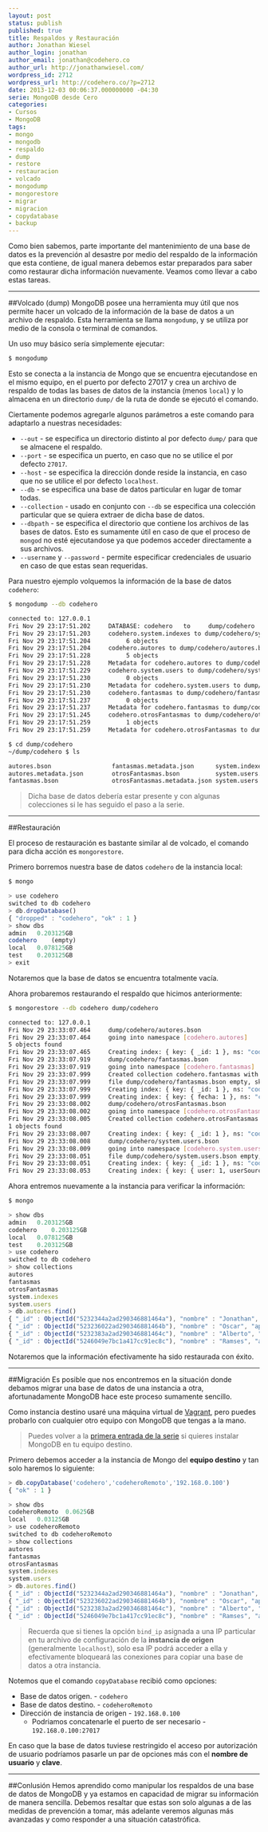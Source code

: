 ```yaml
---
layout: post
status: publish
published: true
title: Respaldos y Restauración
author: Jonathan Wiesel
author_login: jonathan
author_email: jonathan@codehero.co
author_url: http://jonathanwiesel.com/
wordpress_id: 2712
wordpress_url: http://codehero.co/?p=2712
date: 2013-12-03 00:06:37.000000000 -04:30
serie: MongoDB desde Cero
categories:
- Cursos
- MongoDB
tags:
- mongo
- mongodb
- respaldo
- dump
- restore
- restauracion
- volcado
- mongodump
- mongorestore
- migrar
- migracion
- copydatabase
- backup
---
```

Como bien sabemos, parte importante del mantenimiento de una base de datos es la prevención al desastre por medio del respaldo de la información que esta contiene, de igual manera debemos estar preparados para saber como restaurar dicha información nuevamente. Veamos como llevar a cabo estas tareas.
***
##Volcado (dump)
MongoDB posee una herramienta muy útil que nos permite hacer un volcado de la información de la base de datos a un archivo de respaldo. Esta herramienta se llama `mongodump`, y se utiliza por medio de la consola o terminal de comandos.

Un uso muy básico sería simplemente ejecutar:

```sh
$ mongodump
```

Esto se conecta a la instancia de Mongo que se encuentra ejecutandose en el mismo equipo, en el puerto por defecto 27017 y crea un archivo de respaldo de todas las bases de datos de la instancia (menos `local`) y lo almacena en un directorio `dump/` de la ruta de donde se ejecutó el comando.

Ciertamente podemos agregarle algunos parámetros a este comando para adaptarlo a nuestras necesidades:

* `--out` - se especifica un directorio distinto al por defecto `dump/` para que se almacene el respaldo.
* `--port` - se especifica un puerto, en caso que no se utilice el por defecto `27017`.
* `--host` - se especifica la dirección donde reside la instancia, en caso que no se utilice el por defecto `localhost`.
* `--db` - se especifica una base de datos particular en lugar de tomar todas.
* `--collection` - usado en conjunto con `--db` se especifica una colección particular que se quiera extraer de dicha base de datos.
* `--dbpath` - se especifica el directorio que contiene los archivos de las bases de datos. Esto es sumamente útil en caso de que el proceso de `mongod` no esté ejecutandose ya que podemos acceder directamente a sus archivos.
* `--username` y `--password` - permite especificar credenciales de usuario en caso de que estas sean requeridas.

Para nuestro ejemplo volquemos la información de la base de datos `codehero`:

```sh
$ mongodump --db codehero

connected to: 127.0.0.1
Fri Nov 29 23:17:51.202     DATABASE: codehero   to     dump/codehero
Fri Nov 29 23:17:51.203     codehero.system.indexes to dump/codehero/system.indexes.bson
Fri Nov 29 23:17:51.204          6 objects
Fri Nov 29 23:17:51.204     codehero.autores to dump/codehero/autores.bson
Fri Nov 29 23:17:51.228          5 objects
Fri Nov 29 23:17:51.228     Metadata for codehero.autores to dump/codehero/autores.metadata.json
Fri Nov 29 23:17:51.229     codehero.system.users to dump/codehero/system.users.bson
Fri Nov 29 23:17:51.230          0 objects
Fri Nov 29 23:17:51.230     Metadata for codehero.system.users to dump/codehero/system.users.metadata.json
Fri Nov 29 23:17:51.230     codehero.fantasmas to dump/codehero/fantasmas.bson
Fri Nov 29 23:17:51.237          0 objects
Fri Nov 29 23:17:51.237     Metadata for codehero.fantasmas to dump/codehero/fantasmas.metadata.json
Fri Nov 29 23:17:51.245     codehero.otrosFantasmas to dump/codehero/otrosFantasmas.bson
Fri Nov 29 23:17:51.259          1 objects
Fri Nov 29 23:17:51.259     Metadata for codehero.otrosFantasmas to dump/codehero/otrosFantasmas.metadata.json

$ cd dump/codehero
~/dump/codehero $ ls

autores.bson                 fantasmas.metadata.json      system.indexes.bson
autores.metadata.json        otrosFantasmas.bson          system.users.bson
fantasmas.bson               otrosFantasmas.metadata.json system.users.metadata.json
```

> Dicha base de datos debería estar presente y con algunas colecciones si le has seguido el paso a la serie.

***
##Restauración

El proceso de restauración es bastante similar al de volcado, el comando para dicha acción es `mongorestore`.

Primero borremos nuestra base de datos `codehero` de la instancia local:

```sh
$ mongo
```
```js
> use codehero
switched to db codehero
> db.dropDatabase()
{ "dropped" : "codehero", "ok" : 1 }
> show dbs
admin   0.203125GB
codehero    (empty)
local   0.078125GB
test    0.203125GB
> exit
```

Notaremos que la base de datos se encuentra totalmente vacía.

Ahora probaremos restaurando el respaldo que hicimos anteriormente:

```sh
$ mongorestore --db codehero dump/codehero

connected to: 127.0.0.1
Fri Nov 29 23:33:07.464     dump/codehero/autores.bson
Fri Nov 29 23:33:07.464     going into namespace [codehero.autores]
5 objects found
Fri Nov 29 23:33:07.465     Creating index: { key: { _id: 1 }, ns: "codehero.autores", name: "_id_" }
Fri Nov 29 23:33:07.919     dump/codehero/fantasmas.bson
Fri Nov 29 23:33:07.919     going into namespace [codehero.fantasmas]
Fri Nov 29 23:33:07.999     Created collection codehero.fantasmas with options: { "create" : "fantasmas", "flags" : 1 }
Fri Nov 29 23:33:07.999     file dump/codehero/fantasmas.bson empty, skipping
Fri Nov 29 23:33:07.999     Creating index: { key: { _id: 1 }, ns: "codehero.fantasmas", name: "_id_" }
Fri Nov 29 23:33:07.999     Creating index: { key: { fecha: 1 }, ns: "codehero.fantasmas", name: "fecha_1", expireAfterSeconds: 300 }
Fri Nov 29 23:33:08.002     dump/codehero/otrosFantasmas.bson
Fri Nov 29 23:33:08.002     going into namespace [codehero.otrosFantasmas]
Fri Nov 29 23:33:08.005     Created collection codehero.otrosFantasmas with options: { "create" : "otrosFantasmas", "capped" : true, "size" : 1000000 }
1 objects found
Fri Nov 29 23:33:08.007     Creating index: { key: { _id: 1 }, ns: "codehero.otrosFantasmas", name: "_id_" }
Fri Nov 29 23:33:08.008     dump/codehero/system.users.bson
Fri Nov 29 23:33:08.009     going into namespace [codehero.system.users]
Fri Nov 29 23:33:08.051     file dump/codehero/system.users.bson empty, skipping
Fri Nov 29 23:33:08.051     Creating index: { key: { _id: 1 }, ns: "codehero.system.users", name: "_id_" }
Fri Nov 29 23:33:08.053     Creating index: { key: { user: 1, userSource: 1 }, unique: true, ns: "codehero.system.users", name: "user_1_userSource_1" }
```

Ahora entremos nuevamente a la instancia para verificar la información:

```sh
$ mongo
```
```js
> show dbs
admin   0.203125GB
codehero    0.203125GB
local   0.078125GB
test    0.203125GB
> use codehero
switched to db codehero
> show collections
autores
fantasmas
otrosFantasmas
system.indexes
system.users
> db.autores.find()
{ "_id" : ObjectId("5232344a2ad290346881464a"), "nombre" : "Jonathan", "apellido" : "Wiesel", "secciones" : [  "Como lo hago",  "MongoDB" ] }
{ "_id" : ObjectId("523236022ad290346881464b"), "nombre" : "Oscar", "apellido" : "Gonzalez", "secciones" : [  "iOS",  "Objective C",  "NodeJS" ], "socialAdmin" : true }
{ "_id" : ObjectId("5232383a2ad290346881464c"), "nombre" : "Alberto", "apellido" : "Grespan", "secciones" : "Git", "genero" : "M" }
{ "_id" : ObjectId("5246049e7bc1a417cc91ec8c"), "nombre" : "Ramses", "apellido" : "Velazquez", "secciones" : [  "Laravel",  "PHP" ] }
```

Notaremos que la información efectivamente ha sido restaurada con éxito.
***
##Migración
Es posible que nos encontremos en la situación donde debamos migrar una base de datos de una instancia a otra, afortunadamente MongoDB hace este proceso sumamente sencillo.

Como instancia destino usaré una máquina virtual de [Vagrant](http://codehero.co/como-instalar-y-configurar-vagrant/), pero puedes probarlo con cualquier otro equipo con MongoDB que tengas a la mano.

> Puedes volver a la [primera entrada de la serie](http://codehero.co/mongodb-desde-cero-introduccion-e-instalacion/) si quieres instalar MongoDB en tu equipo destino.

Primero debemos acceder a la instancia de Mongo del **equipo destino** y tan solo haremos lo siguiente:

```js
> db.copyDatabase('codehero','codeheroRemoto','192.168.0.100')
{ "ok" : 1 }

> show dbs
codeheroRemoto  0.0625GB
local   0.03125GB
> use codeheroRemoto
switched to db codeheroRemoto
> show collections
autores
fantasmas
otrosFantasmas
system.indexes
system.users
> db.autores.find()
{ "_id" : ObjectId("5232344a2ad290346881464a"), "nombre" : "Jonathan", "apellido" : "Wiesel", "secciones" : [  "Como lo hago",  "MongoDB" ] }
{ "_id" : ObjectId("523236022ad290346881464b"), "nombre" : "Oscar", "apellido" : "Gonzalez", "secciones" : [  "iOS",  "Objective C",  "NodeJS" ], "socialAdmin" : true }
{ "_id" : ObjectId("5232383a2ad290346881464c"), "nombre" : "Alberto", "apellido" : "Grespan", "secciones" : "Git", "genero" : "M" }
{ "_id" : ObjectId("5246049e7bc1a417cc91ec8c"), "nombre" : "Ramses", "apellido" : "Velazquez", "secciones" : [  "Laravel",  "PHP" ] }
```

> Recuerda que si tienes la opción `bind_ip` asignada a una IP particular en tu archivo de configuración de la **instancia de origen** (generalmente `localhost`), solo esa IP podrá acceder a ella y efectivamente bloqueará las conexiones para copiar una base de datos a otra instancia.

Notemos que el comando `copyDatabase` recibió como opciones:

* Base de datos origen. - `codehero`
* Base de datos destino. - `codeheroRemoto`
* Dirección de instancia de origen - `192.168.0.100`
    * Podriamos concatenarle el puerto de ser necesario - `192.168.0.100:27017`

En caso que la base de datos tuviese restringido el acceso por autorización de usuario podríamos pasarle un par de opciones más con el **nombre de usuario** y **clave**.
***
##Conlusión
Hemos aprendido como manipular los respaldos de una base de datos de MongoDB y ya estamos en capacidad de migrar su información de manera sencilla. Debemos resaltar que estas son solo algunas a de las medidas de prevención a tomar, más adelante veremos algunas más avanzadas y como responder a una situación catastrófica.
